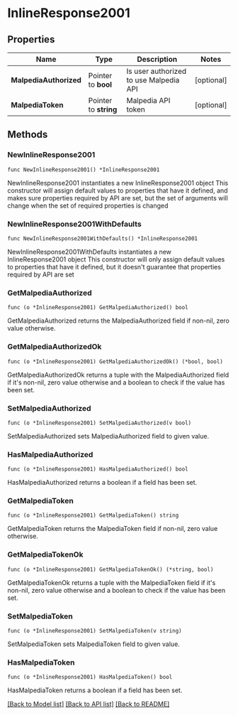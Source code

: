 # InlineResponse2001

## Properties

Name | Type | Description | Notes
------------ | ------------- | ------------- | -------------
**MalpediaAuthorized** | Pointer to **bool** | Is user authorized to use Malpedia API | [optional] 
**MalpediaToken** | Pointer to **string** | Malpedia API token | [optional] 

## Methods

### NewInlineResponse2001

`func NewInlineResponse2001() *InlineResponse2001`

NewInlineResponse2001 instantiates a new InlineResponse2001 object
This constructor will assign default values to properties that have it defined,
and makes sure properties required by API are set, but the set of arguments
will change when the set of required properties is changed

### NewInlineResponse2001WithDefaults

`func NewInlineResponse2001WithDefaults() *InlineResponse2001`

NewInlineResponse2001WithDefaults instantiates a new InlineResponse2001 object
This constructor will only assign default values to properties that have it defined,
but it doesn't guarantee that properties required by API are set

### GetMalpediaAuthorized

`func (o *InlineResponse2001) GetMalpediaAuthorized() bool`

GetMalpediaAuthorized returns the MalpediaAuthorized field if non-nil, zero value otherwise.

### GetMalpediaAuthorizedOk

`func (o *InlineResponse2001) GetMalpediaAuthorizedOk() (*bool, bool)`

GetMalpediaAuthorizedOk returns a tuple with the MalpediaAuthorized field if it's non-nil, zero value otherwise
and a boolean to check if the value has been set.

### SetMalpediaAuthorized

`func (o *InlineResponse2001) SetMalpediaAuthorized(v bool)`

SetMalpediaAuthorized sets MalpediaAuthorized field to given value.

### HasMalpediaAuthorized

`func (o *InlineResponse2001) HasMalpediaAuthorized() bool`

HasMalpediaAuthorized returns a boolean if a field has been set.

### GetMalpediaToken

`func (o *InlineResponse2001) GetMalpediaToken() string`

GetMalpediaToken returns the MalpediaToken field if non-nil, zero value otherwise.

### GetMalpediaTokenOk

`func (o *InlineResponse2001) GetMalpediaTokenOk() (*string, bool)`

GetMalpediaTokenOk returns a tuple with the MalpediaToken field if it's non-nil, zero value otherwise
and a boolean to check if the value has been set.

### SetMalpediaToken

`func (o *InlineResponse2001) SetMalpediaToken(v string)`

SetMalpediaToken sets MalpediaToken field to given value.

### HasMalpediaToken

`func (o *InlineResponse2001) HasMalpediaToken() bool`

HasMalpediaToken returns a boolean if a field has been set.


[[Back to Model list]](../README.md#documentation-for-models) [[Back to API list]](../README.md#documentation-for-api-endpoints) [[Back to README]](../README.md)


